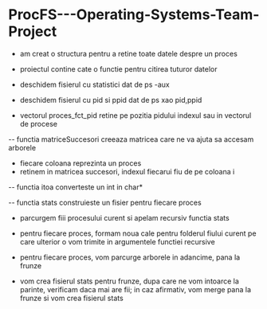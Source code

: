# ProcFS---Operating-Systems-Team-Project

- am creat o structura pentru a retine toate datele despre un proces

- proiectul contine cate o functie pentru citirea tuturor datelor 

- deschidem fisierul cu statistici dat de ps -aux

- deschidem fisierul cu pid si ppid dat de ps xao pid,ppid

- vectorul proces_fct_pid retine pe pozitia pidului indexul sau in
  vectorul de procese

-- functia matriceSuccesori creeaza matricea care ne va ajuta sa 
  accesam arborele 

- fiecare coloana reprezinta un proces
- retinem in matricea succesori, indexul fiecarui fiu de pe coloana i

-- functia itoa converteste un int in char*

-- functia stats construieste un fisier pentru fiecare proces

- parcurgem fiii procesului curent si apelam recursiv functia stats

- pentru fiecare proces, formam noua cale pentru folderul fiului curent
  pe care ulterior o vom trimite in argumentele functiei recursive

- pentru fiecare proces, vom parcurge arborele in adancime, pana la frunze

- vom crea fisierul stats pentru frunze, dupa care ne vom intoarce la parinte, verificam daca mai are fii;
in caz afirmativ, vom merge pana la frunze si vom crea fisierul stats
